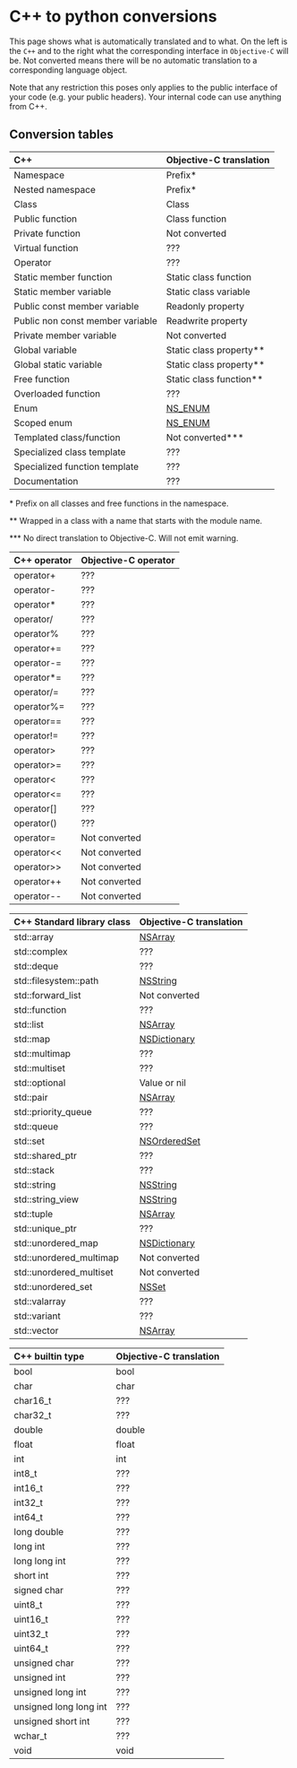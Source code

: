 # C++ to python conversions #

This page shows what is automatically translated and to what.
On the left is the `C++` and to the right what the corresponding interface in `Objective-C` will be.
Not converted means there will be no automatic translation to a corresponding language object.

Note that any restriction this poses only applies to the public interface of your code (e.g. your public headers).
Your internal code can use anything from C++.

## Conversion tables ##

| C++                                 | Objective-C translation                                                                                                                 |
|:----------------------------------- |:--------------------------------------------------------------------------------------------------------------------------------------- |
| Namespace                           | Prefix*                                                                                                                                 |
| Nested namespace                    | Prefix*                                                                                                                                 |
| Class                               | Class                                                                                                                                   |
| Public function                     | Class function                                                                                                                          |
| Private function                    | Not converted                                                                                                                           |
| Virtual function                    | ???                                                                                                                                     |
| Operator                            | ???                                                                                                                                     |
| Static member function              | Static class function                                                                                                                   |
| Static member variable              | Static class variable                                                                                                                   |
| Public const member variable        | Readonly property                                                                                                                       |
| Public non const member variable    | Readwrite property                                                                                                                      |
| Private member variable             | Not converted                                                                                                                           |
| Global variable                     | Static class property**                                                                                                                 |
| Global static variable              | Static class property**                                                                                                                 |
| Free function                       | Static class function**                                                                                                                 |
| Overloaded function                 | ???                                                                                                                                     |
| Enum                                | [NS\_ENUM](https://developer.apple.com/documentation/swift/objective-c_and_c_code_customization/grouping_related_objective-c_constants) |
| Scoped enum                         | [NS\_ENUM](https://developer.apple.com/documentation/swift/objective-c_and_c_code_customization/grouping_related_objective-c_constants) |
| Templated class/function            | Not converted***                                                                                                                        |
| Specialized class template          | ???                                                                                                                                     |
| Specialized function template       | ???                                                                                                                                     |
| Documentation                       | ???                                                                                                                                     |

\* Prefix on all classes and free functions in the namespace.

\*\* Wrapped in a class with a name that starts with the module name.

\*\*\* No direct translation to Objective-C. Will not emit warning.

| C++ operator      | Objective-C operator  |
|:----------------- |:--------------------- |
| operator+         | ???                   |
| operator-         | ???                   |
| operator*         | ???                   |
| operator/         | ???                   |
| operator%         | ???                   |
| operator+=        | ???                   |
| operator-=        | ???                   |
| operator*=        | ???                   |
| operator/=        | ???                   |
| operator%=        | ???                   |
| operator==        | ???                   |
| operator!=        | ???                   |
| operator>         | ???                   |
| operator>=        | ???                   |
| operator<         | ???                   |
| operator<=        | ???                   |
| operator[]        | ???                   |
| operator()        | ???                   |
| operator=         | Not converted         |
| operator<<        | Not converted         |
| operator>>        | Not converted         |
| operator++        | Not converted         |
| operator--        | Not converted         |


| C++ Standard library class      | Objective-C translation                                                           |
|:------------------------------- |:--------------------------------------------------------------------------------- |
| std::array                      | [NSArray](https://developer.apple.com/documentation/foundation/nsarray)           |
| std::complex                    | ???                                                                               |
| std::deque                      | ???                                                                               |
| std::filesystem::path           | [NSString](https://developer.apple.com/documentation/foundation/nsstring)         |
| std::forward\_list              | Not converted                                                                     |
| std::function                   | ???                                                                               |
| std::list                       | [NSArray](https://developer.apple.com/documentation/foundation/nsarray)           |
| std::map                        | [NSDictionary](https://developer.apple.com/documentation/foundation/nsdictionary) |
| std::multimap                   | ???                                                                               |
| std::multiset                   | ???                                                                               |
| std::optional                   | Value or nil                                                                      |
| std::pair                       | [NSArray](https://developer.apple.com/documentation/foundation/nsarray)           |
| std::priority\_queue            | ???                                                                               |
| std::queue                      | ???                                                                               |
| std::set                        | [NSOrderedSet](https://developer.apple.com/documentation/foundation/nsorderedset) |
| std::shared\_ptr                | ???                                                                               |
| std::stack                      | ???                                                                               |
| std::string                     | [NSString](https://developer.apple.com/documentation/foundation/nsstring)         |
| std::string\_view               | [NSString](https://developer.apple.com/documentation/foundation/nsstring)         |
| std::tuple                      | [NSArray](https://developer.apple.com/documentation/foundation/nsarray)           |
| std::unique\_ptr                | ???                                                                               |
| std::unordered\_map             | [NSDictionary](https://developer.apple.com/documentation/foundation/nsdictionary) |
| std::unordered\_multimap        | Not converted                                                                     |
| std::unordered\_multiset        | Not converted                                                                     |
| std::unordered\_set             | [NSSet](https://developer.apple.com/documentation/foundation/nsset)               |
| std::valarray                   | ???                                                                               |
| std::variant                    | ???                                                                               |
| std::vector                     | [NSArray](https://developer.apple.com/documentation/foundation/nsarray)           |


| C++ builtin type           | Objective-C translation  |
|:-------------------------- |:------------------------ |
| bool                       | bool                     |
| char                       | char                     |
| char16\_t                  | ???                      |
| char32\_t                  | ???                      |
| double                     | double                   |
| float                      | float                    |
| int                        | int                      |
| int8\_t                    | ???                      |
| int16\_t                   | ???                      |
| int32\_t                   | ???                      |
| int64\_t                   | ???                      |
| long double                | ???                      |
| long int                   | ???                      |
| long long int              | ???                      |
| short int                  | ???                      |
| signed char                | ???                      |
| uint8\_t                   | ???                      |
| uint16\_t                  | ???                      |
| uint32\_t                  | ???                      |
| uint64\_t                  | ???                      |
| unsigned char              | ???                      |
| unsigned int               | ???                      |
| unsigned long int          | ???                      |
| unsigned long long int     | ???                      |
| unsigned short int         | ???                      |
| wchar\_t                   | ???                      |
| void                       | void                     |

